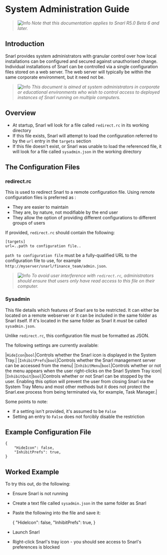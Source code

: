 # System Administration Guide

> ![Info](http://fullphat.net/docs/icons/info.png) _Note that this documentation applies to Snarl R5.0 Beta 6 and later._

## Introduction

Snarl provides system administrators with granular control over how local installations can be configured and secured against unauthorised change.  Individual installations of Snarl can be controlled via a single configuration files stored on a web server.  The web server will typically be within the same corporate environment, but it need not be.

> ![Info](http://fullphat.net/docs/icons/info.png) _This document is aimed at system administrators in corporate or educational environments who wish to control access to deployed instances of Snarl running on multiple computers._

## Overview

* At startup, Snarl wll look for a file called `redirect.rc` in its working directory
* If this file exists, Snarl will attempt to load the configuration referred to by the `url` entry in the `targets` section
* If this file doesn't exist, or Snarl was unable to load the referenced file, it will look for a file called `sysadmin.json` in the working directory

## The Configuration Files

### redirect.rc

This is used to redirect Snarl to a remote configuration file.  Using remote configuration files is preferred as :

* They are easier to maintain
* They are, by nature, not modifiable by the end user
* They allow the option of providing different configurations to different groups of users

If provided, `redirect.rc` should contain the following:

    [targets]
    url=..path to configuration file..

`path to configuration file` must be a fully-qualified URL to the configuration file to use, for example `http://myserver/snarl/finance_team/admin.json`.

> ![Info](http://fullphat.net/docs/icons/info.png) _To avoid user interference with `redirect.rc`, administrators should ensure that users only have read access to this file on their computer._

### Sysadmin

This file details which features of Snarl are to be restricted.  It can either be located on a remote webserver or it can be included in the same folder as Snarl itself.  If it's located in the same folder as Snarl it _must_ be called `sysadmin.json`.

Unlike `redirect.rc`, this configuration file must be formatted as JSON.

The following settings are currently available:

|`HideIcon`|`bool`|Controls whether the Snarl icon is displayed in the System Tray.|
|`InhibitPrefs`|`bool`|Controls whether the Snarl management server can be accessed from the menu|
|`InhibitMenu`|`bool`|Controls whether or not the menu appears when the user right-clicks on the Snarl System Tray icon|
|`InhibitQuit`|`bool`|Controls whether or not Snarl can be stopped by the user. Enabling this option will prevent the user from closing Snarl via the System Tray Menu and most other methods but it does not protect the Snarl.exe process from being terminated via, for example, Task Manager.|

Some points to note:

* If a setting isn't provided, it's assumed to be `False`
* Setting an entry to `False` does not forcibly disable the restriction

## Example Configuration File

    {
        "HideIcon": false,
        "InhibitPrefs": true,
    }


## Worked Example

To try this out, do the following:

* Ensure Snarl is not running
* Create a text file called `sysadmin.json` in the same folder as Snarl
* Paste the following into the file and save it:
  
    {
        "HideIcon": false,
        "InhibitPrefs": true,
    }
  
* Launch Snarl
* Right-click Snarl's tray icon - you should see access to Snarl's preferences is blocked
